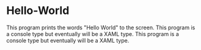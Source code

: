 # Hello-World
This program prints the words "Hello World" to the screen.
This program is a console type but eventually will be  a XAML type.
This program is a console type but eventually will be  a XAML type.
